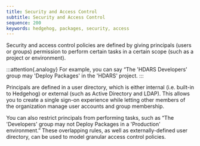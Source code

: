 ```yaml
---
title: Security and Access Control
subtitle: Security and Access Control
sequence: 200
keywords: hedgehog, packages, security, access
---
```

Security and access control policies are defined by giving principals (users or groups) permission to perform certain tasks in a certain scope (such as a project or environment).

:::attention{.analogy}
For example, you can say “The 'HDARS Developers' group may 'Deploy Packages' in the 'HDARS' project.
:::

Principals are defined in a user directory, which is either internal (i.e. built-in to Hedgehog) or external (such as Active Directory and LDAP). This allows you to create a single sign-on experience while letting other members of the organization manage user accounts and group membership.

You can also restrict principals from performing tasks, such as “The 'Developers' group may not Deploy Packages in a 'Production' environment.” These overlapping rules, as well as externally-defined user directory, can be used to model granular access control policies.
